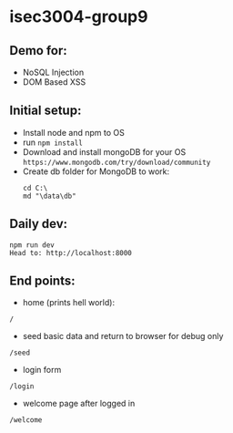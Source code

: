 # isec3004-group9

## Demo for:

-   NoSQL Injection
-   DOM Based XSS

## Initial setup:

-   Install node and npm to OS
-   run `npm install`
-   Download and install mongoDB for your OS `https://www.mongodb.com/try/download/community`
-   Create db folder for MongoDB to work:
    ```
    cd C:\
    md "\data\db"
    ```

## Daily dev:

```
npm run dev
Head to: http://localhost:8000
```

## End points:

-   home (prints hell world):

```
/
```

-   seed basic data and return to browser for debug only

```
/seed
```

-   login form

```
/login
```

-   welcome page after logged in

```
/welcome
```
